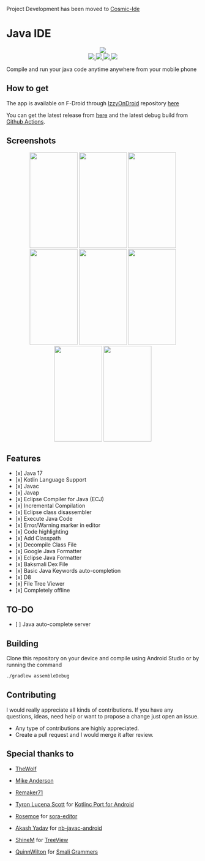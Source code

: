 Project Development has been moved to [Cosmic-Ide](https://github.com/Cosmic-Ide/Cosmic-Ide)
# Java IDE

<p align="center">
<img src="https://raw.githubusercontent.com/PranavPurwar/Java-Ide/main/art/icon.png">

<br>
<a href="https://apt.izzysoft.de/fdroid/index/apk/com.pranav.java.ide">
    <img src="https://img.shields.io/badge/IzzyOnDroid-v0.0.5-blue">
</a>

<a href="https://github.com/PranavPurwar/Java-Ide/actions/workflow/android.yaml">
    <img src="https://img.shields.io/badge/Android%20CI-passing-blue">
</a>

<a href="https://discord.gg/8Gu6YCq2eS">
    <img src="https://img.shields.io/badge/Chat-on%20discord-7289da">
</a>
<a href="https://github.com/PranavPurwar/Java-Ide/blob/main/LICENSE">
    <img src="https://img.shields.io/badge/License-GPLv3-blue.svg">
</a>
<p>

Compile and run your java code anytime anywhere from your mobile phone

## How to get

The app is available on F-Droid through [IzzyOnDroid](https://apt.izzysoft.de/fdroid) repository [here](https://apt.izzysoft.de/fdroid/index/apk/com.pranav.java.ide)

You can get the latest release from  [here](https://github.com/PranavPurwar/Java-Ide/releases/v0.0.5)
and the latest debug build from [Github Actions](https://github.com/PranavPurwar/Java-Ide/actions).

## Screenshots

<p align="center">

<img width="125" height="250" src="https://raw.githubusercontent.com/PranavPurwar/Java-Ide/main/art/img/editor.png">

<img width="125" height="250" src="https://raw.githubusercontent.com/PranavPurwar/Java-Ide/main/art/img/diagnostic.png">

<img width="125" height="250" src="https://raw.githubusercontent.com/PranavPurwar/Java-Ide/main/art/img/run.png">

<img width="125" height="250" src="https://raw.githubusercontent.com/PranavPurwar/Java-Ide/main/art/img/settings.png">

<img width="125" height="250" src="https://raw.githubusercontent.com/PranavPurwar/Java-Ide/main/art/img/javap.png">

<img width="125" height="250" src="https://raw.githubusercontent.com/PranavPurwar/Java-Ide/main/art/img/smali.png">

<img width="125" height="250" src="https://raw.githubusercontent.com/PranavPurwar/Java-Ide/main/art/img/decompiler.png">

<img width="125" height="250" src="https://raw.githubusercontent.com/PranavPurwar/Java-Ide/main/art/img/treeview.png">

</p>

## Features

- \[x\] Java 17
- \[x\] Kotlin Language Support
- \[x\] Javac
- \[x\] Javap
- \[x\] Eclipse Compiler for Java (ECJ)
- \[x\] Incremental Compilation
- \[x\] Eclipse class disassembler
- \[x\] Execute Java Code
- \[x\] Error/Warning marker in editor
- \[x\] Code highlighting
- \[x\] Add Classpath
- \[x\] Decompile Class File
- \[x\] Google Java Formatter
- \[x\] Eclipse Java Formatter
- \[x\] Baksmali Dex File
- \[x\] Basic Java Keywords auto-completion
- \[x\] D8
- \[x\] File Tree Viewer
- \[x\] Completely offline

## TO-DO

- \[ \] Java auto-complete server

## Building

Clone this repository on your device and compile using Android Studio or by running the command

```sh
./gradlew assembleDebug
```

## Contributing

I would really appreciate all kinds of contributions.
If you have any questions, ideas, need help or want to propose a change just open an issue.

- Any type of contributions are highly appreciated.
- Create a pull request and I would merge it after review.

## Special thanks to

- [TheWolf](https://github.com/thewolfprod)

- [Mike Anderson](https://github.com/MikeAndrson)

- [Remaker71](https://github.com/Remaker71)

- [Tyron Lucena Scott](https://github.com/tyron12233) for [Kotlinc Port for Android](https://github.com/tyron12233/CodeAssist/tree/main/build-tools/kotlinc)

- [Rosemoe](https://github.com/Rosemoe) for [sora-editor](https://github.com/Rosemoe/sora-editor)

- [Akash Yadav](https://github.com/Itsaky) for [nb-javac-android](https://github.com/Itsaky/nb-javac-android)

- [ShineM](https://github.com/shineM) for [TreeView](https://github.com/ShineM/TreeView)

- [QuinnWilton](https://github.com/QuinnWilton) for [Smali Grammers](https://github.com/QuinnWilton/sublime-smali)
